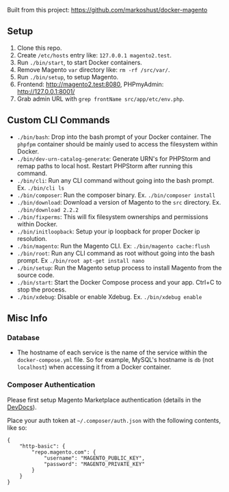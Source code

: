 Built from this project: https://github.com/markoshust/docker-magento

## Setup
1. Clone this repo.
2. Create `/etc/hosts` entry like: `127.0.0.1 magento2.test`.
3. Run `./bin/start`, to start Docker containers.
4. Remove Magento `var` directory like: `rm -rf /src/var/`.
5. Run `./bin/setup`, to setup Magento.
6. Frontend: http://magento2.test:8080, PHPmyAdmin: http://127.0.0.1:8001/
7. Grab admin URL with `grep frontName src/app/etc/env.php`.



## Custom CLI Commands

- `./bin/bash`: Drop into the bash prompt of your Docker container. The `phpfpm` container should be mainly used to access the filesystem within Docker.
- `./bin/dev-urn-catalog-generate`: Generate URN's for PHPStorm and remap paths to local host. Restart PHPStorm after running this command.
- `./bin/cli`: Run any CLI command without going into the bash prompt. Ex. `./bin/cli ls`
- `./bin/composer`: Run the composer binary. Ex. `./bin/composer install`
- `./bin/download`: Download a version of Magento to the `src` directory. Ex. `./bin/download 2.2.2`
- `./bin/fixperms`: This will fix filesystem ownerships and permissions within Docker.
- `./bin/initloopback`: Setup your ip loopback for proper Docker ip resolution.
- `./bin/magento`: Run the Magento CLI. Ex: `./bin/magento cache:flush`
- `./bin/root`: Run any CLI command as root without going into the bash prompt. Ex `./bin/root apt-get install nano`
- `./bin/setup`: Run the Magento setup process to install Magento from the source code.
- `./bin/start`: Start the Docker Compose process and your app. Ctrl+C to stop the process.
- `./bin/xdebug`: Disable or enable Xdebug. Ex. `./bin/xdebug enable`

## Misc Info

### Database

- The hostname of each service is the name of the service within the `docker-compose.yml` file. So for example, MySQL's hostname is `db` (not `localhost`) when accessing it from a Docker container.

### Composer Authentication

Please first setup Magento Marketplace authentication (details in the [DevDocs](http://devdocs.magento.com/guides/v2.0/install-gde/prereq/connect-auth.html)).

Place your auth token at `~/.composer/auth.json` with the following contents, like so:

```
{
    "http-basic": {
        "repo.magento.com": {
            "username": "MAGENTO_PUBLIC_KEY",
            "password": "MAGENTO_PRIVATE_KEY"
        }
    }
}
```
